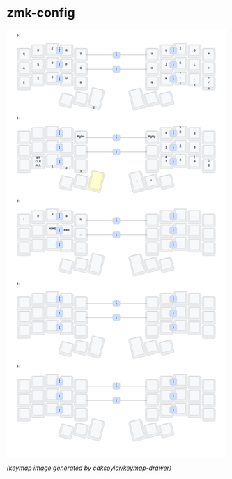 # zmk-config


<img src="keymap-drawer/cygnus.svg" >

_(keymap image generated by [caksoylar/keymap-drawer](https://github.com/caksoylar/keymap-drawer))_


